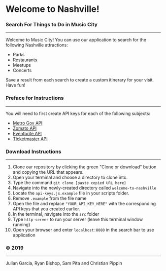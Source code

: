 # Welcome to Nashville!

### Search For Things to Do in Music City
-----
Welcome to Music City! You can use our application to search for the following Nashville attractions:
* Parks
* Restaurants
* Meetups
* Concerts

Save a result from each search to create a custom itinerary for your visit. Have fun!

### Preface for Instructions
-----
You will need to first create API keys for each of the following subjects:
* [Metro Gov API](https://dev.socrata.com/foundry/data.nashville.gov/xbru-cfzi)
* [Zomato API](https://developers.zomato.com/api)
* [Eventbrite API](https://www.eventbrite.com/developer/v3/)
* [Ticketmaster API](https://developer.ticketmaster.com/products-and-docs/apis/getting-started/)

### Download Instructions
-----
1. Clone our repository by clicking the green "Clone or download" button and copying the URL that appears.
2. Open your terminal and choose a directory to clone into.
3. Type the command `git clone [paste copied URL here]`
4. Navigate into the newly-created directory called `welcome-to-nashville`
5. Locate the `api-keys.js.example` file in your scripts folder.
6. Remove `.example` from the file name
7. Open the file and replace `"YOUR_API_KEY_HERE"` with the corresponding API keys that you created earlier.
8. In the terminal, navigate into the `src` folder
9. Type `http-server` to run your server (leave this terminal window running)
10. Open your browser and enter `localhost:8080` in the search bar to use application

### &copy; 2019
-----
Julian Garcia, Ryan Bishop, Sam Pita and Christian Pippin

